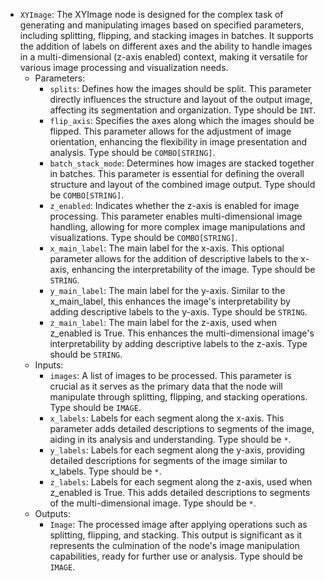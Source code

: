 - `XYImage`: The XYImage node is designed for the complex task of generating and manipulating images based on specified parameters, including splitting, flipping, and stacking images in batches. It supports the addition of labels on different axes and the ability to handle images in a multi-dimensional (z-axis enabled) context, making it versatile for various image processing and visualization needs.
    - Parameters:
        - `splits`: Defines how the images should be split. This parameter directly influences the structure and layout of the output image, affecting its segmentation and organization. Type should be `INT`.
        - `flip_axis`: Specifies the axes along which the images should be flipped. This parameter allows for the adjustment of image orientation, enhancing the flexibility in image presentation and analysis. Type should be `COMBO[STRING]`.
        - `batch_stack_mode`: Determines how images are stacked together in batches. This parameter is essential for defining the overall structure and layout of the combined image output. Type should be `COMBO[STRING]`.
        - `z_enabled`: Indicates whether the z-axis is enabled for image processing. This parameter enables multi-dimensional image handling, allowing for more complex image manipulations and visualizations. Type should be `COMBO[STRING]`.
        - `x_main_label`: The main label for the x-axis. This optional parameter allows for the addition of descriptive labels to the x-axis, enhancing the interpretability of the image. Type should be `STRING`.
        - `y_main_label`: The main label for the y-axis. Similar to the x_main_label, this enhances the image's interpretability by adding descriptive labels to the y-axis. Type should be `STRING`.
        - `z_main_label`: The main label for the z-axis, used when z_enabled is True. This enhances the multi-dimensional image's interpretability by adding descriptive labels to the z-axis. Type should be `STRING`.
    - Inputs:
        - `images`: A list of images to be processed. This parameter is crucial as it serves as the primary data that the node will manipulate through splitting, flipping, and stacking operations. Type should be `IMAGE`.
        - `x_labels`: Labels for each segment along the x-axis. This parameter adds detailed descriptions to segments of the image, aiding in its analysis and understanding. Type should be `*`.
        - `y_labels`: Labels for each segment along the y-axis, providing detailed descriptions for segments of the image similar to x_labels. Type should be `*`.
        - `z_labels`: Labels for each segment along the z-axis, used when z_enabled is True. This adds detailed descriptions to segments of the multi-dimensional image. Type should be `*`.
    - Outputs:
        - `Image`: The processed image after applying operations such as splitting, flipping, and stacking. This output is significant as it represents the culmination of the node's image manipulation capabilities, ready for further use or analysis. Type should be `IMAGE`.
